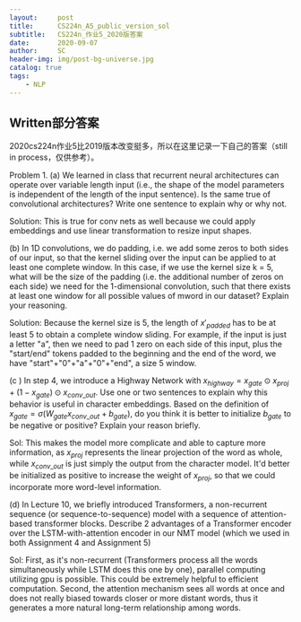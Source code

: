 ```yaml
---
layout:     post
title:      CS224n_A5_public_version_sol
subtitle:   CS224n_作业5_2020版答案
date:       2020-09-07
author:     SC
header-img: img/post-bg-universe.jpg
catalog: true
tags:
    - NLP
---
```



## Written部分答案
2020cs224n作业5比2019版本改变挺多，所以在这里记录一下自己的答案（still in process，仅供参考）。

Problem 1.
(a) We learned in class that recurrent neural architectures can operate over variable length input (i.e., the shape of the model parameters is independent of the length of the input sentence). Is the same true of convolutional architectures? Write one sentence to explain why or why not.

Solution: This is true for conv nets as well because we could apply embeddings and use linear transformation to resize input shapes.


(b) In 1D convolutions, we do padding, i.e. we add some zeros to both sides of our input, so that the kernel sliding over the input can be applied to at least one complete window.
In this case, if we use the kernel size k = 5, what will be the size of the padding (i.e. the additional number of zeros on each side) we need for the 1-dimensional convolution, such that there exists at least one window for all possible values of mword in our dataset? Explain your reasoning.

Solution: Because the kernel size is 5, the length of $x'_{padded}$ has to be at least 5 to obtain a complete window sliding. For example, if the input is just a letter "a", then we need to pad 1 zero on each side of this input, plus the "start/end" tokens padded to the beginning and the end of the word, we have "start"+"0"+"a"+"0"+"end", a size 5 window. 


(c ) In step 4, we introduce a Highway Network with $x_{highway} = x_{gate}⊙x_{proj} + (1 − x_{gate})⊙x_{conv\_out}$. Use one or two sentences to explain why this behavior is useful in character embeddings.
Based on the definition of $x_{gate} = σ(W_{gate}x_{conv\_out} + b_{gate})$, do you think it is better to initialize $b_{gate}$ to be negative or positive? Explain your reason briefly.

Sol: This makes the model more complicate and able to capture more information, as $x_{proj}$ represents the linear projection of the word as whole, while $x_{conv\_out}$ is just simply the output from the character model.
It'd better be initialized as positive to increase the weight of $x_{proj}$, so that we could incorporate more word-level information.

(d) In Lecture 10, we briefly introduced Transformers, a non-recurrent sequence (or sequence-to-sequence) model with a sequence of attention-based transformer blocks. Describe 2 advantages of a Transformer encoder over the LSTM-with-attention encoder in our NMT model (which we used in both Assignment 4 and Assignment 5)

Sol: First, as it's non-recurrent (Transformers process all the words simultaneously while LSTM does this one by one), parallel computing utilizing gpu is possible. This could be extremely helpful to efficient computation. Second, the attention mechanism sees all words at once and does not really biased towards closer or more distant words, thus it generates a more natural long-term relationship among words.
